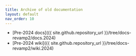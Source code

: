 ```yaml
---
title: Archive of old documentation
layout: default
nav_order: 10
---
```


* [Pre-2024 docs]({{ site.github.repository_url }}/tree/docs-revamp2/docs.2024)
* [Pre-2024 wiki]({{ site.github.repository_url }}/tree/docs-revamp2/wiki.2024)